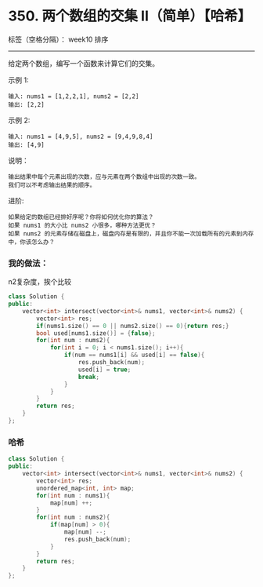 ﻿# 350. 两个数组的交集 II（简单）【哈希】

标签（空格分隔）： week10 排序

---
给定两个数组，编写一个函数来计算它们的交集。

示例 1:

    输入: nums1 = [1,2,2,1], nums2 = [2,2]
    输出: [2,2]

示例 2:

    输入: nums1 = [4,9,5], nums2 = [9,4,9,8,4]
    输出: [4,9]

说明：

    输出结果中每个元素出现的次数，应与元素在两个数组中出现的次数一致。
    我们可以不考虑输出结果的顺序。

进阶:

    如果给定的数组已经排好序呢？你将如何优化你的算法？
    如果 nums1 的大小比 nums2 小很多，哪种方法更优？
    如果 nums2 的元素存储在磁盘上，磁盘内存是有限的，并且你不能一次加载所有的元素到内存中，你该怎么办？



### 我的做法：  
n2复杂度，挨个比较
```C++
class Solution {
public:
    vector<int> intersect(vector<int>& nums1, vector<int>& nums2) {
        vector<int> res;
        if(nums1.size() == 0 || nums2.size() == 0){return res;}
        bool used[nums1.size()] = {false};
        for(int num : nums2){
            for(int i = 0; i < nums1.size(); i++){
                if(num == nums1[i] && used[i] == false){
                    res.push_back(num);
                    used[i] = true;
                    break;
                }
            }
        }
        return res;
    }
};
```

### 哈希
```C++
class Solution {
public:
    vector<int> intersect(vector<int>& nums1, vector<int>& nums2) {
        vector<int> res;
        unordered_map<int, int> map;
        for(int num : nums1){
            map[num] ++;
        }
        for(int num : nums2){
            if(map[num] > 0){
                map[num] --;
                res.push_back(num);
            }
        }
        return res;
    }
};
```
